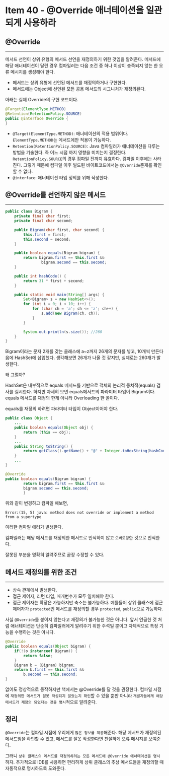 # Item 40 - @Override 애너테이션을 일관되게 사용하라

## @Override

<hr>

메서드 선언이 상위 유형의 메서드 선언을 재정의하기 위한 것임을 알려준다. 메서드에 해당 애너테이션이 달린 경우 컴파일러는 다음 조건 중 하나 이상이 충족되지 않는 한 오류 메시지를 생성해야 한다.

* 메서드는 상위 유형에 선언된 메서드를 재정의하거나 구현한다.
* 메서드에는 Object에 선언된 모든 공용 메서드의 시그니처가 재정의된다.

아래는 실제 Override의 구현 코드이다.

```java
@Target(ElementType.METHOD)
@Retention(RetentionPolicy.SOURCE)
public @interface Override {
}
```

* `@Target(ElementType.METHOD)`: 애너테이션의 적용 범위이다. `ElementType.METHOD`는 메서드에만 적용이 가능하다.
* `Retention(RetentionPolicy.SOURCE)`: Java 컴파일러가 애너테이션을 다루는 방법을 기술한다. 즉 어느 시점 까지 영향을 미치는지 결정한다. `RetentionPolicy.SOURCE`의 경우 컴파일 전까지 유효하다. 컴파일 이후에는 사라진다. 그렇기 때문에 컴파일 이후 빌드된 바이트코드에서는 `@Override`존재를 확인할 수 없다.
* `@interface`: 애너테이션 타입 정의를 위해 작성한다.

## @Override를 선언하지 않은 메서드

<hr>

```java
public class Bigram {
    private final char first;
    private final char second;

    public Bigram(char first, char second) {
        this.first = first;
        this.second = second;
    }

    public boolean equals(Bigram bigram) {
        return bigram.first == this.first &&
                bigram.second == this.second;
    }

    public int hashCode() {
        return 31 * first + second;
    }

    public static void main(String[] args) {
        Set<Bigram> s = new HashSet<>();
        for (int i = 0; i < 10; i++) {
            for (char ch = 'a'; ch <= 'z'; ch++) {
                s.add(new Bigram(ch, ch));
            }
        }

        System.out.println(s.size()); //260
    }
}
```

Bigram이라는 문자 2개를 갖는 클래스에 a~z까지 26개의 문자를 넣고, 10개씩 만든다음에 HashSet에 삽입했다.
생각해보면 26개가 나올 것 같지만, 실제로는 260개가 발생한다.

왜 그럴까?

HashSet은 내부적으로 equals 메서드를 기반으로 객체의 논리적 동치적(equals) 검사를 실시한다.
하지만 자세히 보면 equals메서드의 파라미터 타입이 Bigram이다. equals 메서드를 재정의 한게 아니라 Overloading 한 꼴이다.

equals를 재정의 하려면 파라미터 타입이 Object이어야 한다.


```java
public class Object {
    ...
    public boolean equals(Object obj) {
        return (this == obj);
    }
    ...
    public String toString() {
        return getClass().getName() + "@" + Integer.toHexString(hashCode());
    }
    ...
}
```

```java
@Override
public boolean equals(Bigram bigram) {
        return bigram.first == this.first &&
        bigram.second == this.second;
        }
```

위와 같이 변경하고 컴파일 해보면,

    Error:(15, 5) java: method does not override or implement a method from a supertype

이러한 컴파일 에러가 발생한다.

컴파일러는 해당 메서드를 재정의한 메서드로 인식하지 않고 `오버로딩`한 것으로 인식한다.


잘못된 부분을 명확히 알려주므로 곧장 수정할 수 있다.


## 메서드 재정의를 위한 조건

<hr>

* 상속 관계에서 발생한다.
* 접근 제어자, 리턴 타입, 매개변수가 모두 일치해야 한다.
* 접근 제어자는 확장은 가능하지만 축소는 불가능하다. 예를들어 상위 클래스에 접근 제어자가 `protected`인 메서드를 재정의할 경우 `protected`, `public`으로 가능하다.


사실 `@Override`를 붙이지 않는다고 재정의가 불가능한 것은 아니다. 앞서 언급한 것 처럼 애너테이션은 단순히 컴파일러에게 알려주기 위한 주석일 뿐이고 자체적으로 특정 기능을 수행하는 것은 아니다.

```Java
@Override
public boolean equals(Object bigram) {
    if(!(o instanceof Bigram)) {
        return false;
    }
    Bigram b = (Bigram) bigram;
    return b.first == this.first &&
        b.second == this.second;
}
```

없어도 정상적으로 동작하지만 책에서는 @Override를 달 것을 권장한다. 컴파일 시점에 `재정의한 메서드가 잘못 작성되지 않았는지 확인`할 수 있을 뿐만 아니라 `개발자들에게 해당 메서드가 재정의 되었다는 것을 명시`적으로 알려준다.

## 정리

`@Override`는 컴파일 시점에 우리에게 `많은 정보를 제공`해준다. 해당 메서드가 재정의된 메서드임을 확인할 수 있고, 메서드를 잘못 작성한다면 친절하게 오류 메시지를 보여준다.

그러니 `상위 클래스의 메서드를 재정의하려는 모든 메서드에 @Override 애너테이션을 명시`하자. 추가적으로 IDE를 사용하면 편리하게 상위 클래스의 추상 메서드들을 재정의할 때 자동적으로 명시하도록 도와준다.
